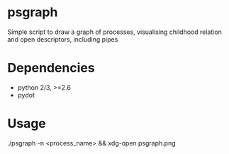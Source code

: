 # psgraph
Simple script to draw a graph of processes, visualising childhood relation and open descriptors, including pipes

# Dependencies
* python 2/3, >=2.6
* pydot

# Usage
 ./psgraph -n \<process_name\> && xdg-open psgraph.png
